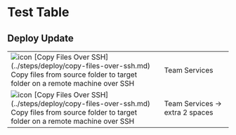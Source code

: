 # Test Table

## Deploy Update

<table>
  <tr>
    <td><img style="float:left;padding-right:5px" alt="icon" src="../steps/deploy/_img/ssh.png"/>
      [Copy Files Over SSH](../steps/deploy/copy-files-over-ssh.md)<br/>
      Copy files from source folder to target folder on a remote machine over SSH</td>
      <td>Team Services</td>
  </tr>
  <tr>
    <td><img style="float:left;padding-right:5px" alt="icon" src="../steps/deploy/_img/ssh.png"/>
      [Copy Files Over SSH](../steps/deploy/copy-files-over-ssh.md)<br/>
      Copy files from source folder to target folder on a remote machine over SSH</td>
      <td>Team Services -> extra 2 spaces</td>  
  </tr>
</table>
